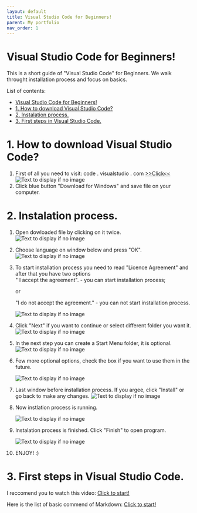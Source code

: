 ```yaml
---
layout: default
title: Visual Studio Code for Beginners!
parent: My portfolio
nav_order: 1
---
```


# Visual Studio Code for Beginners!

This is a short guide of "Visual Studio Code" for Beginners. We walk throught installation process and focus on basics.

List of contents:

- [Visual Studio Code for Beginners!](#visual-studio-code-for-beginners)
- [1. How to download Visual Studio Code?](#1-how-to-download-visual-studio-code)
- [2. Instalation process.](#2-instalation-process)
- [3. First steps in Visual Studio Code.](#3-first-steps-in-visual-studio-code)




# 1. How to download Visual Studio Code?

1. First of all you need to visit: code . visualstudio . com [>>Click<<](https://code.visualstudio.com/) 
     ![Text to display if no image](1.VSC-site.jpg)
2. Click blue button "Download for Windows" and save file on your computer.
# 2. Instalation process.
1. Open dowloaded file by clicking on it twice.
     ![Text to display if no image](2.VSC-install.jpg)
2. Choose language on window below and press "OK".
   ![Text to display if no image](3.VSC-install.jpg)
3. To start installation process you need to read "Licence Agreement" and after that you have two options  
   " I accept the agreement".  - you can start installation process;

   or

   "I do not accept the agreement." -  you can not start installation process.

    ![Text to display if no image](4.VSC-install.jpg)
4. Click "Next" if you want to continue or select different folder you want it.
     ![Text to display if no image](5.VSC-install.jpg)
5. In the next step you can create a Start Menu folder, it is optional.
     ![Text to display if no image](6.VSC-install.jpg)
6. Few more optional options, check the box if you want to use them in the future.
   
     ![Text to display if no image](7.VSC-install.jpg)
7. Last window before installation process. If you argee, click "Install" or go back to make any changes.
     ![Text to display if no image](8.VSC-install.jpg)
8. Now instlation process is running.
    
    ![Text to display if no image](9.VSC-install.jpg)
9.  Instalation process is finished. Click "Finish" to open program.


    ![Text to display if no image](10.VSC-install.jpg)

10. ENJOY! :)

# 3. First steps in Visual Studio Code.
 
 I reccomend you to watch this video: [Click to start!](https://www.youtube.com/watch?v=S320N3sxinE&ab_channel=VisualStudioCode)

Here is the list of basic commend of Markdown: [Click to start!](https://www.markdownguide.org/basic-syntax/)